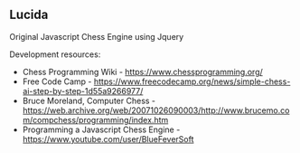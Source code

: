 ## Lucida  
Original Javascript Chess Engine using Jquery  
  
Development resources:  
- Chess Programming Wiki - https://www.chessprogramming.org/  
- Free Code Camp - https://www.freecodecamp.org/news/simple-chess-ai-step-by-step-1d55a9266977/  
- Bruce Moreland, Computer Chess - https://web.archive.org/web/20071026090003/http://www.brucemo.com/compchess/programming/index.htm  
- Programming a Javascript Chess Engine - https://www.youtube.com/user/BlueFeverSoft  
